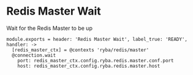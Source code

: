  
# Redis Master Wait
 
Wait for the Redis Master to be up

    module.exports = header: 'Redis Master Wait', label_true: 'READY', handler: ->
      [redis_master_ctx] = @contexts 'ryba/redis/master'
      @connection.wait
        port: redis_master_ctx.config.ryba.redis.master.conf.port
        host: redis_master_ctx.config.ryba.redis.master.host
